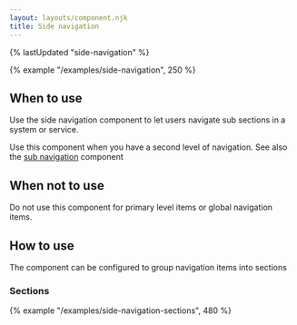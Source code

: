 ```yaml
---
layout: layouts/component.njk
title: Side navigation
---
```


{% lastUpdated "side-navigation" %}

{% example "/examples/side-navigation", 250 %}

## When to use

Use the side navigation component to let users navigate sub sections in a system or service.

Use this component when you have a second level of navigation. See also the [sub navigation](../sub-navigation) component

## When not to use

Do not use this component for primary level items or global navigation items.

## How to use

The component can be configured to group navigation items into sections

### Sections

{% example "/examples/side-navigation-sections", 480 %}
